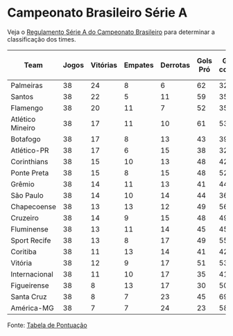 # Campeonato Brasileiro Série A

Veja o [Regulamento Série A do Campeonato Brasileiro](https://www.terra.com.br/esportes/futebol/brasileiro-serie-a/regulamento-serie-a-do-campeonato-brasileiro-futebol-terra,2008961477eed310VgnCLD200000bbcceb0aRCRD.html) para determinar a classificação dos times.

| Team             | Jogos | Vitórias | Empates | Derrotas | Gols Pró | Gols contra | Saldo de Gols | Pontos |
| ---------------- | ----- | -------- | ------- | -------- | -------- | ----------- | ------------- | ------ |
| Palmeiras        | 38    | 24       | 8       | 6        | 62       | 32          | 30            | 80     |
| Santos           | 38    | 22       | 5       | 11       | 59       | 35          | 24            | 71     |
| Flamengo         | 38    | 20       | 11      | 7        | 52       | 35          | 17            | 71     |
| Atlético Mineiro | 38    | 17       | 11      | 10       | 61       | 53          | 8             | 62     |
| Botafogo         | 38    | 17       | 8       | 13       | 43       | 39          | 4             | 59     |
| Atlético-PR      | 38    | 17       | 6       | 15       | 38       | 32          | 6             | 57     |
| Corinthians      | 38    | 15       | 10      | 13       | 48       | 42          | 6             | 55     |
| Ponte Preta      | 38    | 15       | 8       | 15       | 48       | 52          | -4            | 53     |
| Grêmio           | 38    | 14       | 11      | 13       | 41       | 44          | -3            | 53     |
| São Paulo        | 38    | 14       | 10      | 14       | 44       | 36          | 8             | 52     |
| Chapecoense      | 38    | 13       | 13      | 12       | 49       | 56          | -7            | 52     |
| Cruzeiro         | 38    | 14       | 9       | 15       | 48       | 49          | -1            | 51     |
| Fluminense       | 38    | 13       | 11      | 14       | 45       | 45          | 0             | 50     |
| Sport Recife     | 38    | 13       | 8       | 17       | 49       | 55          | -6            | 47     |
| Coritiba         | 38    | 11       | 13      | 14       | 41       | 42          | -1            | 46     |
| Vitória          | 38    | 12       | 9       | 17       | 51       | 53          | -2            | 45     |
| Internacional    | 38    | 11       | 10      | 17       | 35       | 41          | -6            | 43     |
| Figueirense      | 38    | 8        | 13      | 17       | 30       | 50          | -20           | 37     |
| Santa Cruz       | 38    | 8        | 7       | 23       | 45       | 69          | -24           | 31     |
| América-MG       | 38    | 7        | 7       | 24       | 23       | 58          | -35           | 28     |

Fonte: [Tabela de Pontuação](https://pt.wikipedia.org/wiki/Predefinição:Tabela_do_Campeonato_Brasileiro_da_Série_A_-_2018)
